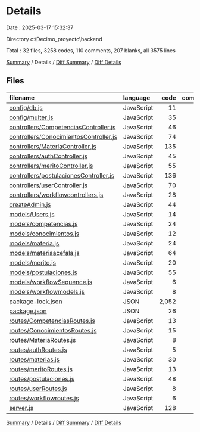 # Details

Date : 2025-03-17 15:32:37

Directory c:\\Decimo_proyecto\\backend

Total : 32 files,  3258 codes, 110 comments, 207 blanks, all 3575 lines

[Summary](results.md) / Details / [Diff Summary](diff.md) / [Diff Details](diff-details.md)

## Files
| filename | language | code | comment | blank | total |
| :--- | :--- | ---: | ---: | ---: | ---: |
| [config/db.js](/config/db.js) | JavaScript | 11 | 0 | 3 | 14 |
| [config/multer.js](/config/multer.js) | JavaScript | 35 | 3 | 6 | 44 |
| [controllers/CompetenciasController.js](/controllers/CompetenciasController.js) | JavaScript | 46 | 5 | 5 | 56 |
| [controllers/ConocimientosController.js](/controllers/ConocimientosController.js) | JavaScript | 74 | 8 | 7 | 89 |
| [controllers/MateriaController.js](/controllers/MateriaController.js) | JavaScript | 135 | 11 | 22 | 168 |
| [controllers/authController.js](/controllers/authController.js) | JavaScript | 45 | 5 | 7 | 57 |
| [controllers/meritoController.js](/controllers/meritoController.js) | JavaScript | 55 | 1 | 9 | 65 |
| [controllers/postulacionesController.js](/controllers/postulacionesController.js) | JavaScript | 136 | 6 | 12 | 154 |
| [controllers/userController.js](/controllers/userController.js) | JavaScript | 70 | 6 | 16 | 92 |
| [controllers/workflowcontrollers.js](/controllers/workflowcontrollers.js) | JavaScript | 28 | 3 | 5 | 36 |
| [createAdmin.js](/createAdmin.js) | JavaScript | 44 | 5 | 7 | 56 |
| [models/Users.js](/models/Users.js) | JavaScript | 14 | 0 | 3 | 17 |
| [models/competencias.js](/models/competencias.js) | JavaScript | 24 | 1 | 4 | 29 |
| [models/conocimientos.js](/models/conocimientos.js) | JavaScript | 12 | 2 | 3 | 17 |
| [models/materia.js](/models/materia.js) | JavaScript | 24 | 1 | 7 | 32 |
| [models/materiaacefala.js](/models/materiaacefala.js) | JavaScript | 64 | 0 | 3 | 67 |
| [models/merito.js](/models/merito.js) | JavaScript | 20 | 1 | 4 | 25 |
| [models/postulaciones.js](/models/postulaciones.js) | JavaScript | 55 | 1 | 3 | 59 |
| [models/workflowSequence.js](/models/workflowSequence.js) | JavaScript | 6 | 1 | 3 | 10 |
| [models/workflowmodels.js](/models/workflowmodels.js) | JavaScript | 8 | 1 | 3 | 12 |
| [package-lock.json](/package-lock.json) | JSON | 2,052 | 0 | 1 | 2,053 |
| [package.json](/package.json) | JSON | 26 | 0 | 1 | 27 |
| [routes/CompetenciasRoutes.js](/routes/CompetenciasRoutes.js) | JavaScript | 13 | 1 | 4 | 18 |
| [routes/ConocimientosRoutes.js](/routes/ConocimientosRoutes.js) | JavaScript | 15 | 6 | 7 | 28 |
| [routes/MateriaRoutes.js](/routes/MateriaRoutes.js) | JavaScript | 8 | 1 | 3 | 12 |
| [routes/authRoutes.js](/routes/authRoutes.js) | JavaScript | 5 | 2 | 3 | 10 |
| [routes/materias.js](/routes/materias.js) | JavaScript | 30 | 0 | 6 | 36 |
| [routes/meritoRoutes.js](/routes/meritoRoutes.js) | JavaScript | 13 | 0 | 4 | 17 |
| [routes/postulaciones.js](/routes/postulaciones.js) | JavaScript | 48 | 4 | 6 | 58 |
| [routes/userRoutes.js](/routes/userRoutes.js) | JavaScript | 8 | 4 | 6 | 18 |
| [routes/workflowroutes.js](/routes/workflowroutes.js) | JavaScript | 6 | 3 | 4 | 13 |
| [server.js](/server.js) | JavaScript | 128 | 28 | 30 | 186 |

[Summary](results.md) / Details / [Diff Summary](diff.md) / [Diff Details](diff-details.md)